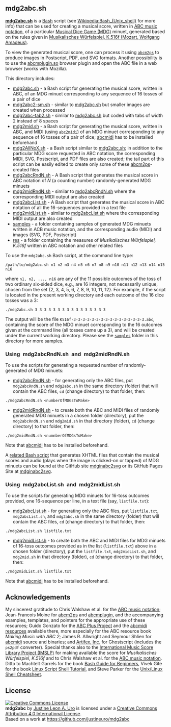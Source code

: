 ## mdg2abc.sh

[**mdg2abc.sh**](https://github.com/justineuro/mdg2abc) is a [Bash](https://www.gnu.org/software/bash/) script (see [Wikipedia:Bash\_(Unix_shell)](https://en.wikipedia.org/wiki/Bash_%28Unix_shell%29) for more info) that can be used for creating a musical score, written in [ABC music notation](http://www.abcnotation.com), of a particular [Musical Dice Game (MDG)](https://en.wikipedia.org/wiki/Musikalisches_W%C3%BCrfelspiel) minuet, generated based on the rules given in  [Musikalisches Würfelspiel, K.516f (Mozart, Wolfgang Amadeus)](http://imslp.org/wiki/Musikalisches_W%C3%BCrfelspiel,_K.516f_(Mozart,_Wolfgang_Amadeus)). 
 
To view the generated musical score, one can process it using [`abcm2ps`](http://moinejf.free.fr/) to produce images in Postscript, PDF, and SVG formats.  Another possibility is to use the [abcmplugin.so](http://moinejf.free.fr/) browser plugin and open the ABC file in a web browser (works with Mozilla). 

This directory includes:

- [mdg2abc.sh](./mdg2abc.sh) - a Bash script for generating the musical score, written in ABC, of an MDG minuet corresponding to any sequence of 16 tosses of a pair of dice
- [mdg2abc2-sm.sh](./mdginabc2svg-sm.sh) - similar to [mdg2abc.sh](./mdg2abc.sh) but smaller images are created when processed
- [mdg2abc-tab2.sh](./mdg2abc-tab2.sh) - similar to [mdg2abc.sh](./mdg2abc.sh) but coded with tabs of width 2 instead of 8 spaces
- [mdg2mid.sh](./mdg2mid.sh) - a Bash script for generating the musical score, written in ABC, and MIDI (using [`abc2midi`](http://abc.sourceforge.net/abcMIDI)) of an MDG minuet corresponding to any sequence of 16 tosses of a pair of dice; [abcmidi](http://abc.sourceforge.net/abcMIDI) has to be installed beforehand
- [mdg2AllNoX.sh](./mdg2AllNoX.sh) - a Bash script similar to [mdg2abc.sh](./mdg2abc.sh); in addition to the particular MDG score requested in ABC notation, the corresponding MIDI, SVG, Postscript, and PDF files are also created;  the tail part of this script can be easily edited to create only some of these [abcm2ps](http://moinejf.free.fr/)-created files
- [mdg2abcRndN.sh](./mdg2abcRndN.sh) - A Bash script that generates the musical score in ABC notation of *N* (a counting number) randomly-generated MDG minuets
- [mdg2midRndN.sh](./mdg2midRndN.sh) - similar to [mdg2abcRndN.sh](./mdg2abcRndN.sh) where the corresponding MIDI output are also created 
- [mdg2abcList.sh](./mdg2abcList.sh) - A Bash script that generates the musical score in ABC notation of all the 16-sequences provided in a text file
- [mdg2midList.sh](./mdg2midList.sh) - similar to [mdg2abcList.sh](./mdg2abcList.sh) where the corresponding MIDI output are also created 
- [samples](./samples) - a folder containing samples of generated MDG minuets written in ACB music notation, and the corresponding audio (MIDI) and images (SVG, PDF, Postscript)
- [res](./res) - a folder containing the measures of *Musikalisches Würfelspiel, K.516f* written in ABC notation and other related files 

To use the `mdg2abc.sh` Bash script, at the command line type:

```
/path/to/mdg2abc.sh n1 n2 n3 n4 n5 n6 n7 n8 n9 n10 n11 n12 n13 n14 n15 n16
```
    
where `n1, n2, ..., n16` are any of the 11 possible outcomes of the toss of two ordinary six-sided dice, e.g., are 16 integers, not necessarily unique, chosen from the set {2, 3, 4, 5, 6, 7, 8, 9, 10, 11, 12}.  For example, if the script is located in the present working directory and each outcome of the 16 dice tosses was a 3:

```
./mdg2abc.sh 3 3 3 3 3 3 3 3 3 3 3 3 3 3 3 3
```
The output will be the file `K516f-3-3-3-3-3-3-3-3-3-3-3-3-3-3-3-3.abc`, containing the score of the MDG minuet corresponding to the 16 outcomes given at the command line (all tosses came up a 3), and will be created under the current working directory.  Please see the [`samples`](./samples/index.md) folder in this directory for more samples.

### Using <span style="background: white; width: auto; display:inline-block; padding-left:1%; padding-right:1%"> mdg2abcRndN.sh </span> and <span style="background: white; width: auto; display:inline-block; padding-left:1%; padding-right:1%"> mdg2midRndN.sh </span>
To use the scripts for generating a requested number of randomly-generated of MDG minuets: 

* [mdg2abcRndN.sh](./mdg2abcRndN.sh) - for generating only the ABC files, put `mdg2abcRndN.sh` and `mdg2abc.sh` in the same directory (folder) that will contain the ABC files, `cd` (change directory) to that folder, then: 

```
./mdg2abcRndN.sh <numberOfMDGsToMake>
```
* [mdg2midRndN.sh](./mdg2midRndN.sh) - to create both the ABC and MIDI files of randomly generated MDG minuets in a chosen folder (directory), put the `mdg2abcRndN.sh` and `mdg2mid.sh` in that directory (folder), `cd` (change directory) to that folder, then:
 
```
./mdg2midRndN.sh <numnberOfMDGsToMake>
```
Note that [abcmidi](http://abc.sourceforge.net/abcMIDI) has to be installed beforehand.

A [related Bash script](https://github.com/justineuro/mdginabc2svg) that generates XHTML files that contain the musical scores and audio (plays when the image is clicked-on or tapped) of MDG minuets can be found at the GitHub site [mdginabc2svg](https://github.com/justineuro/mdginabc2svg) or its GitHub Pages Site at [mdginabc2svg](https://justineuro.github.io/mdginabc2svg/).

### Using <span style="background: white; width: auto; display:inline-block; padding-left:1%; padding-right:1%"> mdg2abcList.sh </span> and <span style="background: white; width: auto; display:inline-block; padding-left:1%; padding-right:1%"> mdg2midList.sh </span>
To use the scripts for generating MDG minuets for 16-toss outcomes provided, one 16-sequence per line, in a text file (say, `listfile.txt`):

* [mdg2abcList.sh](./mdg2abcList.sh) - for generating only the ABC files, put `listfile.txt`, `mdg2abcList.sh`, and `mdg2abc.sh` in the same directory (folder) that will contain the ABC files, `cd` (change directory) to that folder, then: 

```
./mdg2abcList.sh listfile.txt
```
* [mdg2midList.sh](./mdg2midList.sh) - to create both the ABC and MIDI files for MDG minuets of 16-toss outcomes provided as in the list (`listfile.txt`) above in a chosen folder (directory), put the `listfile.txt`, `mdg2midList.sh`, and `mdg2mid.sh` in that directory (folder), `cd` (change directory) to that folder, then:
 
```
./mdg2midList.sh listfile.txt
```
Note that [abcmidi](http://abc.sourceforge.net/abcMIDI) has to be installed beforehand.

## Acknowledgements
My sincerest gratitude to Chris Walshaw et al. for the [ABC music notation](http://www.abcnotation.com);  Jean-Francois Moine for [abcm2ps](http://moinejf.free.fr/) and [abcmplugin](http://moinejf.free.fr/), and the accompanying examples, templates, and pointers for the appropriate use of these resources;  Guido Gonzato for the [ABC Plus Project](http://abcplus.sourceforge.net/) and the [abcmidi resources](http://abcplus.sourceforge.net/#abcMIDI) available there, more especially for the ABC resource book *Making Music with ABC 2*; James R. Allwright and Seymour Shlien for [abcmidi](http://abc.sourceforge.net/abcMIDI) source and binaries; and [Artifex, Inc.](https://artifex.com) for Ghostscript (includes the `ps2pdf` converter).  Special thanks also to the [International Music Score Library Project (IMSLP)](http://imslp.org/) for making available the score for *Musikalisches Würfelspiel, K.516f* and to Chris Walshaw et al. for the [ABC music notation](http://www.abcnotation.com).  Ditto to Machtelt Garrels for the book [Bash Guide for Beginners](http://tldp.org/LDP/Bash-Beginners-Guide/html/Bash-Beginners-Guide.html), Vivek Gite for the book [Linux Script Shell Tutorial](http://www.freeos.com/guides/lsst/), and Steve Parker for the [Unix/Linux Shell Cheatsheet](http://steve-parker.org/sh/cheatsheet.pdf). 

## License
<a rel="license" href="http://creativecommons.org/licenses/by/4.0/"><img alt="Creative Commons License" style="border-width:0" src="https://i.creativecommons.org/l/by/4.0/80x15.png" /></a><br /><span xmlns:dct="http://purl.org/dc/terms/" property="dct:title"><b>mdg2abc</b></span> by <a xmlns:cc="http://creativecommons.org/ns#" href="https://github.com/justineuro/mdg2abc" property="cc:attributionName" rel="cc:attributionURL">Justine Leon A. Uro</a> is licensed under a <a rel="license" href="http://creativecommons.org/licenses/by/4.0/">Creative Commons Attribution 4.0 International License</a>.<br />Based on a work at <a xmlns:dct="http://purl.org/dc/terms/" href="https://github.com/justineuro/mdginabc2svg" rel="dct:source">https://github.com/justineuro/mdg2abc</a>